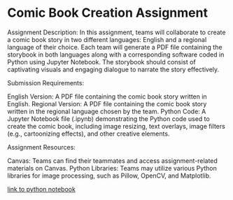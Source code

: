 # Comic Book Creation Assignment

Assignment Description:
In this assignment, teams will collaborate to create a comic book story in two different languages: English and a regional language of their choice. Each team will generate a PDF file containing the storybook in both languages along with a corresponding software coded in Python using Jupyter Notebook. The storybook should consist of captivating visuals and engaging dialogue to narrate the story effectively.

Submission Requirements:

English Version: A PDF file containing the comic book story written in English.
Regional Version: A PDF file containing the comic book story written in the regional language chosen by the team.
Python Code: A Jupyter Notebook file (.ipynb) demonstrating the Python code used to create the comic book, including image resizing, text overlays, image filters (e.g., cartoonizing effects), and other creative elements.

Assignment Resources:

Canvas: Teams can find their teammates and access assignment-related materials on Canvas.
Python Libraries: Teams may utilize various Python libraries for image processing, such as Pillow, OpenCV, and Matplotlib.


[link to python notebook](https://drive.google.com/file/d/1qLtsORHgiyqnsX44TRyoJPR5T1_oU2bo/view?usp=sharing)
